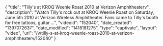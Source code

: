 {
    "title": "Tilly's at KROQ Weenie Roast 2010 at Verizon Amphitheaterv",
    "description": "Watch Tilly's rock out at KROQ Weenie Roast on Saturday, June 5th 2010 at Verizon Wireless Amphitheater. Fans came to Tilly's booth for free tattoos, guitar ...",
    "videoid": "152040",
    "date_created": "1397072637",
    "date_modified": "1418181275",
    "type": "captivate",
    "layout": "video",
    "url": "\/v\/tilly-s-at-kroq-weenie-roast-2010-at-verizon-amphitheaterv\/152040"
}